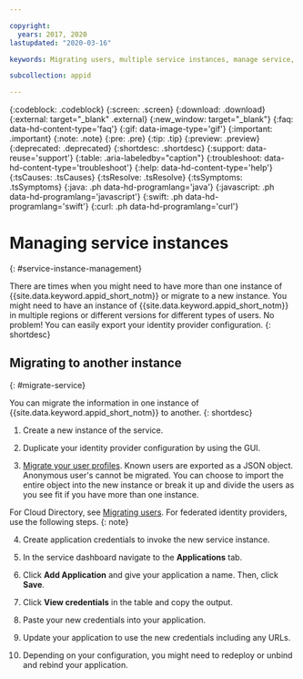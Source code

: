 ```yaml
---

copyright:
  years: 2017, 2020
lastupdated: "2020-03-16"

keywords: Migrating users, multiple service instances, manage service, access, configuration, duplicate, export, app security, identity

subcollection: appid

---
```


{:codeblock: .codeblock}
{:screen: .screen}
{:download: .download}
{:external: target="_blank" .external}
{:new_window: target="_blank"}
{:faq: data-hd-content-type='faq'}
{:gif: data-image-type='gif'}
{:important: .important}
{:note: .note}
{:pre: .pre}
{:tip: .tip}
{:preview: .preview}
{:deprecated: .deprecated}
{:shortdesc: .shortdesc}
{:support: data-reuse='support'}
{:table: .aria-labeledby="caption"}
{:troubleshoot: data-hd-content-type='troubleshoot'}
{:help: data-hd-content-type='help'}
{:tsCauses: .tsCauses}
{:tsResolve: .tsResolve}
{:tsSymptoms: .tsSymptoms}
{:java: .ph data-hd-programlang='java'}
{:javascript: .ph data-hd-programlang='javascript'}
{:swift: .ph data-hd-programlang='swift'}
{:curl: .ph data-hd-programlang='curl'}



# Managing service instances
{: #service-instance-management}

There are times when you might need to have more than one instance of {{site.data.keyword.appid_short_notm}} or migrate to a new instance. You might need to have an instance of {{site.data.keyword.appid_short_notm}} in multiple regions or different versions for different types of users. No problem! You can easily export your identity provider configuration. 
{: shortdesc}


## Migrating to another instance
{: #migrate-service}

You can migrate the information in one instance of {{site.data.keyword.appid_short_notm}} to another.
{: shortdesc}

1. Create a new instance of the service.

2. Duplicate your identity provider configuration by using the GUI.

3. [Migrate your user profiles](/docs/appid?topic=appid-user-admin). Known users are exported as a JSON object. Anonymous user's cannot be migrated. You can choose to import the entire object into the new instance or break it up and divide the users as you see fit if you have more than one instance.

  For Cloud Directory, see [Migrating users](/docs/appid?topic=appid-cd-users#user-migration). For federated identity providers, use the following steps.
  {: note}

4. Create application credentials to invoke the new service instance.

  1. In the service dashboard navigate to the **Applications** tab.

  2. Click **Add Application** and give your application a name. Then, click **Save**.

  3. Click **View credentials** in the table and copy the output.

  4. Paste your new credentials into your application.

5. Update your application to use the new credentials including any URLs. 

6. Depending on your configuration, you might need to redeploy or unbind and rebind your application.

